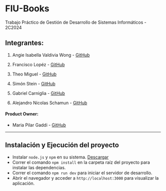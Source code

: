 # FIU-Books

Trabajo Práctico de Gestión de Desarrollo de Sistemas Informáticos - 2C2024

## Integrantes:

1. Angie Isabella Valdivia Wong - [GitHub](https://github.com/GiaWong)

2. Francisco Lopéz - [GitHub](https://github.com/franciscoL0pez)

3. Theo Miguel - [GitHub](https://github.com/TheoMiguel)

4. Simón Stein - [GitHub](https://github.com/stein257)

5. Gabriel Carniglia - [GitHub](https://github.com/gabyga-11)

6. Alejandro Nicolas Schamun - [GitHub](https://github.com/aleschamun)

#### Product Owner: 
- Maria Pilar Gaddi - [GitHub](https://github.com/mpiligaddi)

---

## Instalación y Ejecución del proyecto

- Instalar `node.js` y `npm` en su sistema. [Descargar](https://nodejs.org/en/download/package-manager)
- Correr el comando `npm install` en la carpeta raíz del proyecto para instalar las dependencias.
- Correr el comando `npm run dev` para iniciar el servidor de desarrollo.
- Abrir el navegador y acceder a `http://localhost:3000` para visualizar la aplicación.
